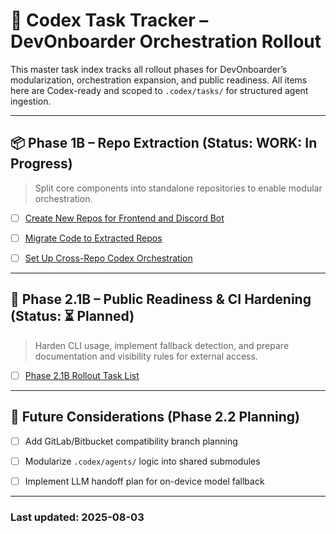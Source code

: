 # 🧠 Codex Task Tracker – DevOnboarder Orchestration Rollout

This master task index tracks all rollout phases for DevOnboarder’s modularization, orchestration expansion, and public readiness. All items here are Codex-ready and scoped to `.codex/tasks/` for structured agent ingestion.

---

## 📦 Phase 1B – Repo Extraction (Status: WORK: In Progress)

> Split core components into standalone repositories to enable modular orchestration.

- [ ] [Create New Repos for Frontend and Discord Bot](create_new_repos_checklist.md)

- [ ] [Migrate Code to Extracted Repos](migrate_code_checklist.md)

- [ ] [Set Up Cross-Repo Codex Orchestration](cross_repo_orchestration.md)

---

## 🧭 Phase 2.1B – Public Readiness & CI Hardening (Status: ⏳ Planned)

> Harden CLI usage, implement fallback detection, and prepare documentation and visibility rules for external access.

- [ ] [Phase 2.1B Rollout Task List](phase2_1b_rollout_tasks.md)

---

## 🔮 Future Considerations (Phase 2.2 Planning)

- [ ] Add GitLab/Bitbucket compatibility branch planning

- [ ] Modularize `.codex/agents/` logic into shared submodules

- [ ] Implement LLM handoff plan for on-device model fallback

---

### Last updated: 2025-08-03
